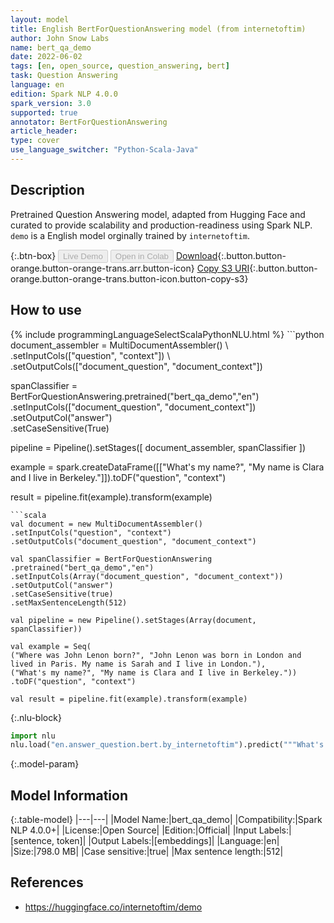 ```yaml
---
layout: model
title: English BertForQuestionAnswering model (from internetoftim)
author: John Snow Labs
name: bert_qa_demo
date: 2022-06-02
tags: [en, open_source, question_answering, bert]
task: Question Answering
language: en
edition: Spark NLP 4.0.0
spark_version: 3.0
supported: true
annotator: BertForQuestionAnswering
article_header:
type: cover
use_language_switcher: "Python-Scala-Java"
---
```


## Description

Pretrained Question Answering model, adapted from Hugging Face and curated to provide scalability and production-readiness using Spark NLP. `demo` is a English model orginally trained by `internetoftim`.

{:.btn-box}
<button class="button button-orange" disabled>Live Demo</button>
<button class="button button-orange" disabled>Open in Colab</button>
[Download](https://s3.amazonaws.com/auxdata.johnsnowlabs.com/public/models/bert_qa_demo_en_4.0.0_3.0_1654187421235.zip){:.button.button-orange.button-orange-trans.arr.button-icon}
[Copy S3 URI](s3://auxdata.johnsnowlabs.com/public/models/bert_qa_demo_en_4.0.0_3.0_1654187421235.zip){:.button.button-orange.button-orange-trans.button-icon.button-copy-s3}

## How to use



<div class="tabs-box" markdown="1">
{% include programmingLanguageSelectScalaPythonNLU.html %}
```python
document_assembler = MultiDocumentAssembler() \ 
.setInputCols(["question", "context"]) \
.setOutputCols(["document_question", "document_context"])

spanClassifier = BertForQuestionAnswering.pretrained("bert_qa_demo","en") \
.setInputCols(["document_question", "document_context"]) \
.setOutputCol("answer") \
.setCaseSensitive(True)

pipeline = Pipeline().setStages([
document_assembler,
spanClassifier
])

example = spark.createDataFrame([["What's my name?", "My name is Clara and I live in Berkeley."]]).toDF("question", "context")

result = pipeline.fit(example).transform(example)
```
```scala
val document = new MultiDocumentAssembler()
.setInputCols("question", "context")
.setOutputCols("document_question", "document_context")

val spanClassifier = BertForQuestionAnswering
.pretrained("bert_qa_demo","en")
.setInputCols(Array("document_question", "document_context"))
.setOutputCol("answer")
.setCaseSensitive(true)
.setMaxSentenceLength(512)

val pipeline = new Pipeline().setStages(Array(document, spanClassifier))

val example = Seq(
("Where was John Lenon born?", "John Lenon was born in London and lived in Paris. My name is Sarah and I live in London."),
("What's my name?", "My name is Clara and I live in Berkeley."))
.toDF("question", "context")

val result = pipeline.fit(example).transform(example)
```


{:.nlu-block}
```python
import nlu
nlu.load("en.answer_question.bert.by_internetoftim").predict("""What's my name?|||"My name is Clara and I live in Berkeley.""")
```

</div>

{:.model-param}
## Model Information

{:.table-model}
|---|---|
|Model Name:|bert_qa_demo|
|Compatibility:|Spark NLP 4.0.0+|
|License:|Open Source|
|Edition:|Official|
|Input Labels:|[sentence, token]|
|Output Labels:|[embeddings]|
|Language:|en|
|Size:|798.0 MB|
|Case sensitive:|true|
|Max sentence length:|512|

## References

- https://huggingface.co/internetoftim/demo